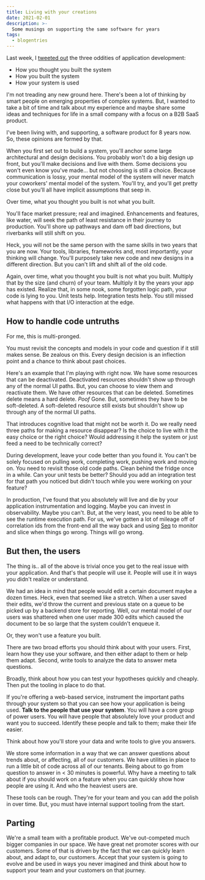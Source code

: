 ```yaml
---
title: Living with your creations
date: 2021-02-01
description: >-
  Some musings on supporting the same software for years
tags:
  - blogentries
---
```


Last week, I [tweeted out](https://twitter.com/hyrmn/status/1355249530086838279) the three oddities of application development:

- How you thought you built the system  
- How you built the system  
- How your system is used  

I'm not treading any new ground here. There's been a lot of thinking by smart people on emerging properties of complex systems. But, I wanted to take a bit of time and talk about my experience and maybe share some ideas and techniques for life in a small company with a focus on a B2B SaaS product.

I've been living with, and supporting, a software product for 8 years now. So, these opinions are formed by that.

When you first set out to build a system, you'll anchor some large architectural and design decisions. You probably won't do a big design up front, but you'll make decisions and live with them. Some decisions you won't even know you've made... but not choosing is still a choice. Because communication is lossy, your mental model of the system will never match your coworkers' mental model of the system. You'll try, and you'll get pretty close but you'll all have implicit assumptions that seep in.

Over time, what you thought you built is not what you built.

You'll face market pressure; real and imagined. Enhancements and features, like water, will seek the path of least resistance in their journey to production. You'll shore up pathways and dam off bad directions, but riverbanks will still shift on you.

Heck, you will not be the same person with the same skills in two years that you are now. Your tools, libraries, frameworks and, most importantly, your thinking will change. You'll purposely take new code and new designs in a different direction. But you can't lift and shift all of the old code.

Again, over time, what you thought you built is not what you built. Multiply that by the size (and churn) of your team. Multiply it by the years your app has existed. Realize that, in some nook, some forgotten logic path, your code is lying to you. Unit tests help. Integration tests help. You still missed what happens with that I/O interaction at the edge.

## How to handle code untruths

For me, this is multi-pronged. 

You must revisit the concepts and models in your code and question if it still makes sense. Be zealous on this. Every design decision is an inflection point and a chance to think about past choices.

Here's an example that I'm playing with right now. We have some resources that can be deactivated. Deactivated resources shouldn't show up through any of the normal UI paths. But, you can choose to view them and reactivate them. We have other resources that can be deleted. Sometimes delete means a hard delete. *Poof* Gone. But, sometimes they have to be soft-deleted. A soft-deleted resource still exists but shouldn't show up through any of the normal UI paths.

That introduces cognitive load that might not be worth it. Do we really need three paths for making a resource disappear? Is the choice to live with it the easy choice or the right choice? Would addressing it help the system or just feed a need to be technically correct?

During development, leave your code better than you found it. You can't be solely focused on pulling work, completing work, pushing work and moving on. You need to revisit those old code paths. Clean behind the fridge once in a while. Can your unit tests be better? Should you add an integration test for that path you noticed but didn't touch while you were working on your feature?

In production, I've found that you absolutely will live and die by your application instrumentation and logging. Maybe you can invest in observability. Maybe you can't. But, at the very least, you need to be able to see the runtime execution path. For us, we've gotten a lot of mileage off of correlation ids from the front-end all the way back and using [Seq](https://datalust.co/seq) to monitor and slice when things go wrong. Things will go wrong.

## But then, the users

The thing is.. all of the above is trivial once you get to the real issue with your application. And that's that people will use it. People will use it in ways you didn't realize or understand. 

We had an idea in mind that people would edit a certain document maybe a dozen times. Heck, even that seemed like a stretch. When a user saved their edits, we'd throw the current and previous state on a queue to be picked up by a backend store for reporting. Well, our mental model of our users was shattered when one user made 300 edits which caused the document to be so large that the system couldn't enqueue it.

Or, they won't use a feature you built. 

There are two broad efforts you should think about with your users. First, learn how they use your software, and then either adapt to them or help them adapt. Second, write tools to analyze the data to answer meta questions.

Broadly, think about how you can test your hypotheses quickly and cheaply. Then put the tooling in place to do that.

If you're offering a web-based service, instrument the important paths through your system so that you can see how your application is being used. **Talk to the people that use your system**. You will have a core group of power users. You will have people that absolutely love your product and want you to succeed. Identify these people and talk to them; make their life easier.

Think about how you'll store your data and write tools to give you answers.

We store some information in a way that we can answer questions about trends about, or affecting, all of our customers. We have utilities in place to run a little bit of code across all of our tenants. Being about to go from question to answer in < 30 minutes is powerful. Why have a meeting to talk about if you should work on a feature when you can quickly show how people are using it. And who the heaviest users are.

These tools can be rough. They're for your team and you can add the polish in over time. But, you must have internal support tooling from the start.

## Parting

We're a small team with a profitable product. We've out-competed much bigger companies in our space. We have great net promoter scores with our customers. Some of that is driven by the fact that we can quickly learn about, and adapt to, our customers. Accept that your system is going to evolve and be used in ways you never imagined and think about how to support your team and your customers on that journey.